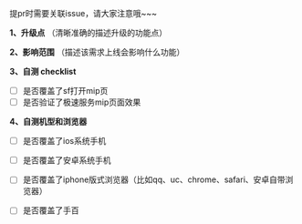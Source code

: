 提pr时需要关联issue，请大家注意哦~~~

**1、升级点** （清晰准确的描述升级的功能点）

**2、影响范围** （描述该需求上线会影响什么功能）

**3、自测 checklist**
- [ ] 是否覆盖了sf打开mip页
- [ ] 是否验证了极速服务mip页面效果

**4、自测机型和浏览器** 
- [ ] 是否覆盖了ios系统手机
- [ ] 是否覆盖了安卓系统手机
- [ ] 是否覆盖了iphone版式浏览器（比如qq、uc、chrome、safari、安卓自带浏览器）
- [ ] 是否覆盖了手百

